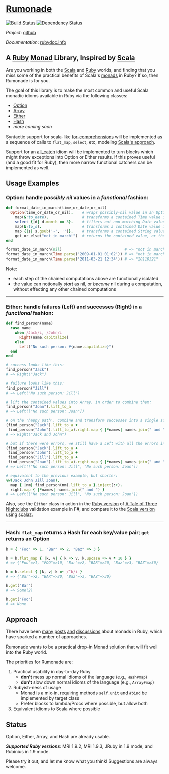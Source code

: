 # [Rumonade](https://rubygems.org/gems/rumonade)

[![Build Status](https://travis-ci.org/ms-ati/rumonade.png)](https://travis-ci.org/ms-ati/rumonade)
[![Dependency Status](https://gemnasium.com/ms-ati/rumonade.png)](https://gemnasium.com/ms-ati/rumonade)

*_Project_*: [github](http://github.com/ms-ati/rumonade)

*_Documentation_*: [rubydoc.info](http://rubydoc.info/gems/rumonade/frames)

## A [Ruby](http://www.ruby-lang.org) [Monad](http://en.wikipedia.org/wiki/Monad_\(functional_programming\)) Library, Inspired by [Scala](http://www.scala-lang.org)

Are you working in both the [Scala](http://www.scala-lang.org) and [Ruby](http://www.ruby-lang.org) worlds,
and finding that you miss some of the practical benefits of Scala's
[monads](http://james-iry.blogspot.com/2007/09/monads-are-elephants-part-1.html) in Ruby?
If so, then Rumonade is for you.

The goal of this library is to make the most common and useful Scala monadic idioms available in Ruby via the following classes:
* [Option](http://rubydoc.info/gems/rumonade/Rumonade/Option)
* [Array](http://rubydoc.info/gems/rumonade/Rumonade/ArrayExtensions)
* [Either](http://rubydoc.info/gems/rumonade/Rumonade/Either)
* [Hash](http://rubydoc.info/gems/rumonade/Rumonade/Hash)
* _more coming soon_

Syntactic support for scala-like [for-comprehensions](http://www.scala-lang.org/node/111) will be implemented
as a sequence of calls to `flat_map`, `select`, etc, modeling [Scala's
approach](http://stackoverflow.com/questions/3754089/scala-for-comprehension/3754568#3754568).

Support for an [all_catch](http://www.scala-lang.org/archives/downloads/distrib/files/nightly/docs/library/scala/util/control/Exception$.html)
idiom will be implemented to turn blocks which might throw exceptions into Option or Either
results. If this proves useful (and a good fit for Ruby), then more narrow functional catchers can be implemented as well.

## Usage Examples

### Option: handle _possibly_ _nil_ values in a _functional_ fashion:

```ruby
def format_date_in_march(time_or_date_or_nil)
  Option(time_or_date_or_nil).    # wraps possibly-nil value in an Option monad (Some or None)
    map(&:to_date).               # transforms a contained Time value into a Date value
    select {|d| d.month == 3}.    # filters out non-matching Date values (Some becomes None)
    map(&:to_s).                  # transforms a contained Date value into a String value
    map {|s| s.gsub('-', '')}.    # transforms a contained String value by removing '-'
    get_or_else("not in march!")  # returns the contained value, or the alternative if None
end

format_date_in_march(nil)                            # => "not in march!"
format_date_in_march(Time.parse('2009-01-01 01:02')) # => "not in march!"
format_date_in_march(Time.parse('2011-03-21 12:34')) # => "20110321"
```

Note:
* each step of the chained computations above are functionally isolated
* the value can notionally _start_ as nil, or _become_ nil during a computation, without effecting any other chained computations

---
### Either: handle failures (Left) and successes (Right) in a _functional_ fashion:

```ruby
def find_person(name)
  case name
    when /Jack/i, /John/i
      Right(name.capitalize)
    else
      Left("No such person: #{name.capitalize}")
  end
end

# success looks like this:
find_person("Jack")
# => Right("Jack")

# failure looks like this:
find_person("Jill")
# => Left("No such person: Jill")

# lift the contained values into Array, in order to combine them:
find_person("Joan").lift_to_a
# => Left(["No such person: Joan"])

# on the 'happy path', combine and transform successes into a single success result:
(find_person("Jack").lift_to_a + 
 find_person("John").lift_to_a).right.map { |*names| names.join(" and ") }
# => Right("Jack and John")

# but if there were errors, we still have a Left with all the errors inside:
(find_person("Jack").lift_to_a +
 find_person("John").lift_to_a +
 find_person("Jill").lift_to_a +
 find_person("Joan").lift_to_a).right.map { |*names| names.join(" and ") }
# => Left(["No such person: Jill", "No such person: Joan"])

# equivalent to the previous example, but shorter:
%w(Jack John Jill Joan).
  map { |nm| find_person(nm).lift_to_a }.inject(:+).
  right.map { |*names| names.join(" and ") }
# => Left(["No such person: Jill", "No such person: Joan"])
```

Also, see the `Either` class in action in the [Ruby version](https://gist.github.com/2553490) 
of [A Tale of Three Nightclubs](http://bugsquash.blogspot.com/2012/03/example-of-applicative-validation-in.html)
validation example in F#, and compare it to the [Scala version using scalaz](https://gist.github.com/970717).

---
### Hash: `flat_map` returns a Hash for each key/value pair; `get` returns an Option

```ruby
h = { "Foo" => 1, "Bar" => 2, "Baz" => 3 }

h = h.flat_map { |k, v| { k => v, k.upcase => v * 10 } }
# => {"Foo"=>1, "FOO"=>10, "Bar"=>2, "BAR"=>20, "Baz"=>3, "BAZ"=>30}

h = h.select { |k, v| k =~ /^b/i }
# => {"Bar"=>2, "BAR"=>20, "Baz"=>3, "BAZ"=>30}

h.get("Bar")
# => Some(2)

h.get("Foo")
# => None
```

## Approach

There have been [many](http://moonbase.rydia.net/mental/writings/programming/monads-in-ruby/00introduction.html)
[posts](http://pretheory.wordpress.com/2008/02/14/the-maybe-monad-in-ruby/)
[and](http://www.valuedlessons.com/2008/01/monads-in-ruby-with-nice-syntax.html)
[discussions](http://stackoverflow.com/questions/2709361/monad-equivalent-in-ruby)
about monads in Ruby, which have sparked a number of approaches.

Rumonade wants to be a practical drop-in Monad solution that will fit well into the Ruby world.

The priorities for Rumonade are:

1.  Practical usability in day-to-day Ruby
    *  <b>don't</b> mess up normal idioms of the language (e.g., `Hash#map`)
    *  <b>don't</b> slow down normal idioms of the language (e.g., `Array#map`)
2.  Rubyish-ness of usage
    *  Monad is a mix-in, requiring methods `self.unit` and `#bind` be implemented by target class
    *  Prefer blocks to lambda/Procs where possible, but allow both
3.  Equivalent idioms to Scala where possible

## Status

Option, Either, Array, and Hash are already usable.

<b><em>Supported Ruby versions</em></b>: MRI 1.9.2, MRI 1.9.3, JRuby in 1.9 mode, and Rubinius in 1.9 mode.

Please try it out, and let me know what you think! Suggestions are always welcome.

